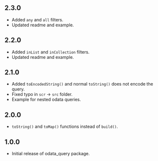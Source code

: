 ## 2.3.0

* Added `any` and `all` filters.
* Updated readme and example.

## 2.2.0

* Added `inList` and `inCollection` filters.
* Updated readme and example.

## 2.1.0

* Added `toEncodedString()` and normal `toString()` does not encode the query.
* Fixed typo in `scr` -> `src` folder.
* Example for nested odata queries.

## 2.0.0

* `toString()` and `toMap()` functions instead of `build()`.

## 1.0.0

* Initial release of odata_query package.

